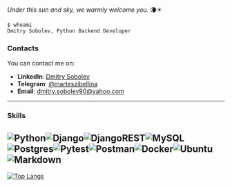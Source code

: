 _Under this sun and sky, we warmly welcome you._ 🌘✴️

```
$ whoami
Dmitry Sobolev, Python Backend Developer
````

### Contacts
You can contact me on:
- **LinkedIn**: [Dmitry Sobolev](https://www.linkedin.com/in/marteszibellina/)
- **Telegram**: [@marteszibellina](https://t.me/marteszibellina)
- **Email**: [dmitry.sobolev90@yahoo.com](mailto:dmitry.sobolev90@yahoo.com)

---
### Skills

![Python](https://img.shields.io/badge/python-3670A0?style=for-the-badge&logo=python&logoColor=ffdd54)![Django](https://img.shields.io/badge/django-%23092E20.svg?style=for-the-badge&logo=django&logoColor=white)![DjangoREST](https://img.shields.io/badge/DJANGO-REST-ff1709?style=for-the-badge&logo=django&logoColor=white&color=ff1709&labelColor=gray)![MySQL](https://img.shields.io/badge/mysql-4479A1.svg?style=for-the-badge&logo=mysql&logoColor=white)![Postgres](https://img.shields.io/badge/postgres-%23316192.svg?style=for-the-badge&logo=postgresql&logoColor=white)![Pytest](https://img.shields.io/badge/pytest-%23ffffff.svg?style=for-the-badge&logo=pytest&logoColor=2f9fe3)![Postman](https://img.shields.io/badge/Postman-FF6C37?style=for-the-badge&logo=postman&logoColor=white)![Docker](https://img.shields.io/badge/docker-%230db7ed.svg?style=for-the-badge&logo=docker&logoColor=white)![Ubuntu](https://img.shields.io/badge/Ubuntu-E95420?style=for-the-badge&logo=ubuntu&logoColor=white)![Markdown](https://img.shields.io/badge/markdown-%23000000.svg?style=for-the-badge&logo=markdown&logoColor=white)
---
[![Top Langs](https://github-readme-stats.vercel.app/api/top-langs/?username=marteszibellina&layout=compact)](https://github.com/anuraghazra/github-readme-stats)
 
 
 
